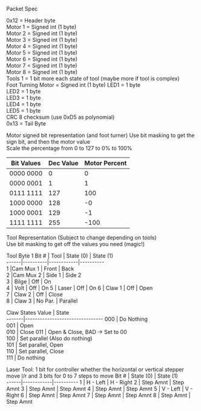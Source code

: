 Packet Spec

0x12 = Header byte  
Motor 1 = Signed int (1 byte)   
Motor 2 = Signed int (1 byte)  
Motor 3 = Signed int (1 byte)  
Motor 4 = Signed int (1 byte)  
Motor 5 = Signed int (1 byte)  
Motor 6 = Signed int (1 byte)  
Motor 7 = Signed int (1 byte)  
Motor 8 = Signed int (1 byte)  
Tools 1 = 1 bit more each state of tool (maybe more if tool is complex)  
Foot Turning Motor = Signed int (1 byte) 
LED1 = 1 byte  
LED2 = 1 byte  
LED3 = 1 byte  
LED4 = 1 byte  
LED5 = 1 byte  
CRC 8 checksum (use 0xD5 as polynomial)  
0x13 = Tail Byte  


Motor signed bit representation (and foot turner)
Use bit masking to get the sign bit, and then the motor value  
Scale the percentage from 0 to 127 to 0% to 100%  

Bit Values | Dec Value | Motor Percent 
-----------|-----------|---------------
0000 0000  |         0 |            0
0000 0001  |         1 |            1
0111 1111  |       127 |          100
1000 0000  |       128 |           -0
1000 0001  |       129 |           -1
1111 1111  |       255 |         -100


Tool Representation (Subject to change depending on tools)  
Use bit masking to get off the values you need (magic!)  

Tool Byte 1
Bit # |   Tool   | State (0)  | State (1)  
------|----------|------------|----------  
  1   |Cam Mux 1 |      Front | Back  
  2   |Cam Mux 2 |     Side 1 | Side 2  
  3   |  Bilge   |        Off | On  
  4   |   Volt   |        Off | On 
  5   |  Laser   |        Off | On
  6   |  Claw 1  |        Off | Open  
  7   |  Claw 2  |        Off | Close  
  8   |  Claw 3  |    No Par. | Parallel  


Claw States
 Value | State  
-------|--------------------------------
   000 | Do Nothing  
   001 | Open  
   010 | Close 
   011 | Open & Close, BAD -> Set to 00  
   100 | Set parallel (Also do nothing)  
   101 | Set parallel, Open  
   110 | Set parallel, Close  
   111 | Do nothing  
   

Laser Tool: 1 bit for controller whether the horizontal or
vertical stepper move l/r and 3 bits for 0 to 7 steps to move
Bit # | State (0)  | State (1)  
------|------------|----------
  1   | H - Left   | H - Right
  2   | Step Amnt  | Step Amnt
  3   | Step Amnt  | Step Amnt
  4   | Step Amnt  | Step Amnt
  5   | V - Left   | V - Right
  6   | Step Amnt  | Step Amnt
  7   | Step Amnt  | Step Amnt
  8   | Step Amnt  | Step Amnt
